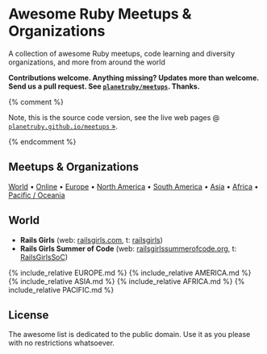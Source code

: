 # Awesome Ruby Meetups & Organizations

A collection of awesome Ruby meetups, code learning and diversity organizations, and more
from around the world


**Contributions welcome. Anything missing? Updates more than welcome. Send us a pull request. See [`planetruby/meetups`](https://github.com/planetruby/meetups). Thanks.**



{% comment %}

Note, this is the source code version, see the live web pages @ [`planetruby.github.io/meetups` »](https://planetruby.github.io/calendar).

{% endcomment %}


## Meetups & Organizations



[World](#world) • [Online](#online) • [Europe](#europe) • [North America](#north-america) •
[South America](#south-america) • [Asia](#asia) • [Africa](#africa) • [Pacific / Oceania](#pacific--oceania)


## World

- **Rails Girls** (web: [railsgirls.com](http://railsgirls.com), t: [railsgirls](https://twitter.com/railsgirls))
- **Rails Girls Summer of Code** (web: [railsgirlssummerofcode.org](http://railsgirlssummerofcode.org), t: [RailsGirlsSoC](https://twitter.com/RailsGirlsSoC))

<!-- new list for not by non-profits -->


{% include_relative EUROPE.md %}
{% include_relative AMERICA.md %}
{% include_relative ASIA.md %}
{% include_relative AFRICA.md %}
{% include_relative PACIFIC.md %}


## License

The awesome list is dedicated to the public domain. Use it as you please with no restrictions whatsoever.
